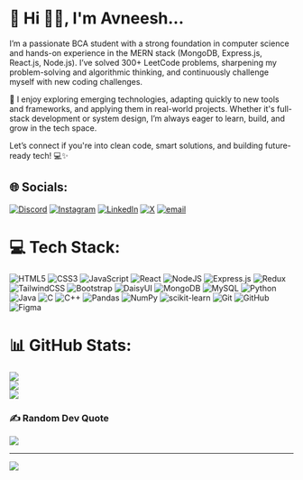 # 💫 Hi 👋🏻, I'm Avneesh...
I’m a passionate BCA student with a strong foundation in computer science and hands-on experience in the MERN stack (MongoDB, Express.js, React.js, Node.js). I’ve solved 300+ LeetCode problems, sharpening my problem-solving and algorithmic thinking, and continuously challenge myself with new coding challenges.

🔧 I enjoy exploring emerging technologies, adapting quickly to new tools and frameworks, and applying them in real-world projects. Whether it's full-stack development or system design, I’m always eager to learn, build, and grow in the tech space.

Let’s connect if you're into clean code, smart solutions, and building future-ready tech! 💻✨

## 🌐 Socials:
[![Discord](https://img.shields.io/badge/Discord-%237289DA.svg?logo=discord&logoColor=white)](https://discord.gg/dot.avneesh) [![Instagram](https://img.shields.io/badge/Instagram-%23E4405F.svg?logo=Instagram&logoColor=white)](https://instagram.com/02.avnishh) [![LinkedIn](https://img.shields.io/badge/LinkedIn-%230077B5.svg?logo=linkedin&logoColor=white)](https://linkedin.com/in/0xavneesh) [![X](https://img.shields.io/badge/X-black.svg?logo=X&logoColor=white)](https://x.com/dotAvneesh) [![email](https://img.shields.io/badge/Email-D14836?logo=gmail&logoColor=white)](mailto:avneesh149m@gmail.com) 

# 💻 Tech Stack:
![HTML5](https://img.shields.io/badge/html5-%23E34F26.svg?style=flat&logo=html5&logoColor=white) ![CSS3](https://img.shields.io/badge/css3-%231572B6.svg?style=flat&logo=css3&logoColor=white) ![JavaScript](https://img.shields.io/badge/javascript-%23323330.svg?style=flat&logo=javascript&logoColor=%23F7DF1E) ![React](https://img.shields.io/badge/react-%2320232a.svg?style=flat&logo=react&logoColor=%2361DAFB) ![NodeJS](https://img.shields.io/badge/node.js-6DA55F?style=flat&logo=node.js&logoColor=white) ![Express.js](https://img.shields.io/badge/express.js-%23404d59.svg?style=flat&logo=express&logoColor=%2361DAFB) ![Redux](https://img.shields.io/badge/redux-%23593d88.svg?style=flat&logo=redux&logoColor=white) ![TailwindCSS](https://img.shields.io/badge/tailwindcss-%2338B2AC.svg?style=flat&logo=tailwind-css&logoColor=white) ![Bootstrap](https://img.shields.io/badge/bootstrap-%238511FA.svg?style=flat&logo=bootstrap&logoColor=white) ![DaisyUI](https://img.shields.io/badge/daisyui-5A0EF8?style=flat&logo=daisyui&logoColor=white) ![MongoDB](https://img.shields.io/badge/MongoDB-%234ea94b.svg?style=flat&logo=mongodb&logoColor=white) ![MySQL](https://img.shields.io/badge/mysql-4479A1.svg?style=flat&logo=mysql&logoColor=white) ![Python](https://img.shields.io/badge/python-3670A0?style=flat&logo=python&logoColor=ffdd54) ![Java](https://img.shields.io/badge/java-%23ED8B00.svg?style=flat&logo=openjdk&logoColor=white) ![C](https://img.shields.io/badge/c-%2300599C.svg?style=flat&logo=c&logoColor=white) ![C++](https://img.shields.io/badge/c++-%2300599C.svg?style=flat&logo=c%2B%2B&logoColor=white) ![Pandas](https://img.shields.io/badge/pandas-%23150458.svg?style=flat&logo=pandas&logoColor=white) ![NumPy](https://img.shields.io/badge/numpy-%23013243.svg?style=flat&logo=numpy&logoColor=white) ![scikit-learn](https://img.shields.io/badge/scikit--learn-%23F7931E.svg?style=flat&logo=scikit-learn&logoColor=white) ![Git](https://img.shields.io/badge/git-%23F05033.svg?style=flat&logo=git&logoColor=white) ![GitHub](https://img.shields.io/badge/github-%23121011.svg?style=flat&logo=github&logoColor=white) ![Figma](https://img.shields.io/badge/figma-%23F24E1E.svg?style=flat&logo=figma&logoColor=white)
# 📊 GitHub Stats:
![](https://github-readme-stats.vercel.app/api?username=AvneeshS11&theme=github_dark&hide_border=false&include_all_commits=true&count_private=true&show_icons=true&rank_icon=github)<br/>
![](https://streak-stats.demolab.com/?user=AvneeshS11&theme=github_dark&hide_border=false&mode=weekly)<br/>
![](https://github-readme-stats.vercel.app/api/top-langs/?username=AvneeshS11&theme=github_dark&hide_border=false&include_all_commits=true&count_private=true&layout=compact&langs_count=8)

### ✍️ Random Dev Quote
![](https://quotes-github-readme.vercel.app/api?type=horizontal&theme=radical)

---
[![](https://visitcount.itsvg.in/api?id=AvneeshS11&icon=0&color=0)](https://visitcount.itsvg.in)

<!-- Proudly created with GPRM ( https://gprm.itsvg.in ) -->
